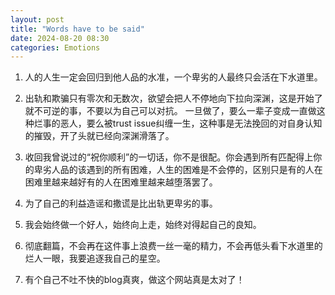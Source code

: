 ```yaml
---
layout: post
title: "Words have to be said"
date: 2024-08-20 08:30
categories: Emotions
---
```



1. 人的人生一定会回归到他人品的水准，一个卑劣的人最终只会活在下水道里。

2. 出轨和欺骗只有零次和无数次，欲望会把人不停地向下拉向深渊，这是开始了就不可逆的事，不要以为自己可以对抗。
一旦做了，要么一辈子变成一直做这种烂事的恶人，要么被trust issue纠缠一生，这种事是无法挽回的对自身认知的摧毁，开了头就已经向深渊滑落了。

3. 收回我曾说过的“祝你顺利”的一切话，你不是很配。你会遇到所有匹配得上你的卑劣人品的该遇到的所有困难，人生的困难是不会停的，区别只是有的人在困难里越来越好有的人在困难里越来越堕落罢了。

4. 为了自己的利益造谣和撒谎是比出轨更卑劣的事。

5. 我会始终做一个好人，始终向上走，始终对得起自己的良知。

6. 彻底翻篇，不会再在这件事上浪费一丝一毫的精力，不会再低头看下水道里的烂人一眼，我要追逐我自己的星空。

7. 有个自己不吐不快的blog真爽，做这个网站真是太对了！



